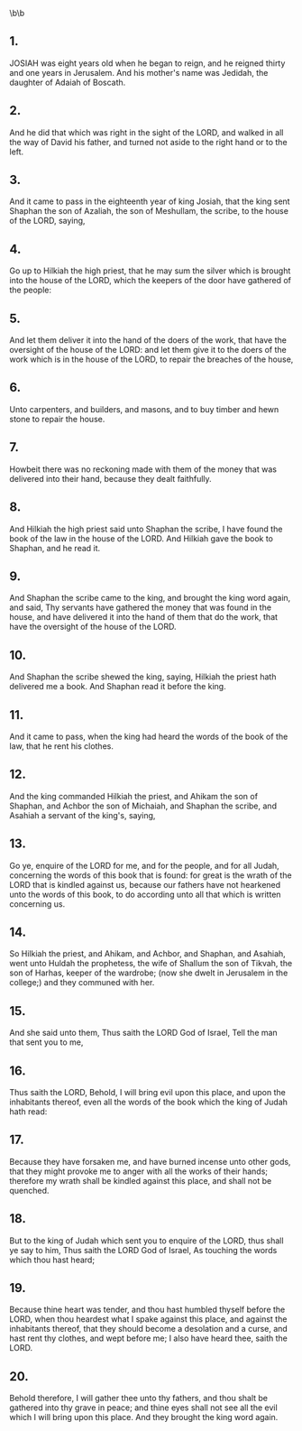 \b\b
## 1.
JOSIAH was eight years old when he began to reign, and he reigned thirty and one years in Jerusalem.  And his mother's name was Jedidah, the daughter of Adaiah of Boscath.
## 2.
And he did that which was right in the sight of the LORD, and walked in all the way of David his father, and turned not aside to the right hand or to the left.
## 3.
And it came to pass in the eighteenth year of king Josiah, that the king sent Shaphan the son of Azaliah, the son of Meshullam, the scribe, to the house of the LORD, saying,
## 4.
Go up to Hilkiah the high priest, that he may sum the silver which is brought into the house of the LORD, which the keepers of the door have gathered of the people:
## 5.
And let them deliver it into the hand of the doers of the work, that have the oversight of the house of the LORD: and let them give it to the doers of the work which is in the house of the LORD, to repair the breaches of the house,
## 6.
Unto carpenters, and builders, and masons, and to buy timber and hewn stone to repair the house.
## 7.
Howbeit there was no reckoning made with them of the money that was delivered into their hand, because they dealt faithfully.
## 8.
And Hilkiah the high priest said unto Shaphan the scribe, I have found the book of the law in the house of the LORD.  And Hilkiah gave the book to Shaphan, and he read it.
## 9.
And Shaphan the scribe came to the king, and brought the king word again, and said, Thy servants have gathered the money that was found in the house, and have delivered it into the hand of them that do the work, that have the oversight of the house of the LORD.
## 10.
And Shaphan the scribe shewed the king, saying, Hilkiah the priest hath delivered me a book.  And Shaphan read it before the king.
## 11.
And it came to pass, when the king had heard the words of the book of the law, that he rent his clothes.
## 12.
And the king commanded Hilkiah the priest, and Ahikam the son of Shaphan, and Achbor the son of Michaiah, and Shaphan the scribe, and Asahiah a servant of the king's, saying,
## 13.
Go ye, enquire of the LORD for me, and for the people, and for all Judah, concerning the words of this book that is found: for great is the wrath of the LORD that is kindled against us, because our fathers have not hearkened unto the words of this book, to do according unto all that which is written concerning us.
## 14.
So Hilkiah the priest, and Ahikam, and Achbor, and Shaphan, and Asahiah, went unto Huldah the prophetess, the wife of Shallum the son of Tikvah, the son of Harhas, keeper of the wardrobe; (now she dwelt in Jerusalem in the college;) and they communed with her.
## 15.
And she said unto them, Thus saith the LORD God of Israel, Tell the man that sent you to me,
## 16.
Thus saith the LORD, Behold, I will bring evil upon this place, and upon the inhabitants thereof, even all the words of the book which the king of Judah hath read:
## 17.
Because they have forsaken me, and have burned incense unto other gods, that they might provoke me to anger with all the works of their hands; therefore my wrath shall be kindled against this place, and shall not be quenched.
## 18.
But to the king of Judah which sent you to enquire of the LORD, thus shall ye say to him, Thus saith the LORD God of Israel, As touching the words which thou hast heard;
## 19.
Because thine heart was tender, and thou hast humbled thyself before the LORD, when thou heardest what I spake against this place, and against the inhabitants thereof, that they should become a desolation and a curse, and hast rent thy clothes, and wept before me; I also have heard thee, saith the LORD.
## 20.
Behold therefore, I will gather thee unto thy fathers, and thou shalt be gathered into thy grave in peace; and thine eyes shall not see all the evil which I will bring upon this place.  And they brought the king word again.
